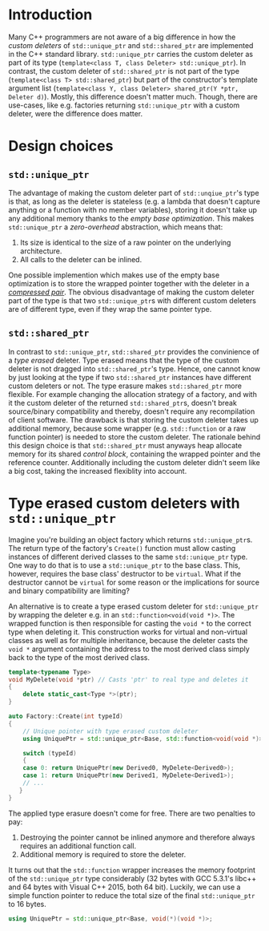 # Introduction
Many C\++ programmers are not aware of a big difference in how the *custom deleters* of `std::unique_ptr` and `std::shared_ptr` are implemented in the C\++ standard library. `std::unique_ptr` carries the custom deleter as part of its type (`template<class T, class Deleter> std::unique_ptr`). In contrast, the custom deleter of `std::shared_ptr` is not part of the type (`template<class T> std::shared_ptr`) but part of the constructor's template argument list (`template<class Y, class Deleter> shared_ptr(Y *ptr, Deleter d)`). Mostly, this difference doesn't matter much. Though, there are use-cases, like e.g. factories returning `std::unique_ptr` with a custom deleter, were the difference does matter.

# Design choices
## `std::unique_ptr`
The advantage of making the custom deleter part of `std::unqiue_ptr`'s type is that, as long as the deleter is stateless (e.g. a lambda that doesn't capture anything or a function with no member variables), storing it doesn't take up any additional memory thanks to the *empty base optimization*. This makes `std::unique_ptr` a *zero-overhead* abstraction, which means that:

1. Its size is identical to the size of a raw pointer on the underlying architecture.
2. All calls to the deleter can be inlined.

One possible implemention which makes use of the empty base optimization is to store the wrapped pointer together with the deleter in a [*compressed pair*](http://www.boost.org/doc/libs/1_61_0/libs/utility/doc/html/compressed_pair.html). The obvious disadvantage of making the custom deleter part of the type is that two `std::unique_ptr`s  with different custom deleters are of different type, even if they wrap the same pointer type.

## `std::shared_ptr`
In contrast to `std::unique_ptr`, `std::shared_ptr` provides the convinience of a *type erased* deleter. Type erased means that the type of the custom deleter is not dragged into `std::shared_ptr`'s type. Hence, one cannot know by just looking at the type if two `std::shared_ptr` instances have different custom deleters or not.
The type erasure makes `std::shared_ptr` more flexible. For example changing the allocation strategy of a factory, and with it the custom deleter of the returned `std::shared_ptr`s, doesn't break source/binary compatibility and thereby, doesn't require any recompilation of client software.
The drawback is that storing the custom deleter takes up additional memory, because some wrapper (e.g. `std::function` or a raw function pointer) is needed to store the custom deleter. The rationale behind this design choice is that `std::shared_ptr` must anyways heap allocate memory for its shared *control block*, containing the wrapped pointer and the reference counter. Additionally including the custom deleter didn't seem like a big cost, taking the increased flexiblity into account.

# Type erased custom deleters with `std::unique_ptr`
Imagine you're building an object factory which returns `std::unique_ptr`s. The return type of the factory's `Create()` function must allow casting instances of different derived classes to the same `std::unique_ptr` type. One way to do that is to use a `std::unique_ptr` to the base class. This, however, requires the base class' destructor to be `virtual`. What if the destructor cannot be `virtual` for some reason or the implications for source and binary compatibility are limiting?

An alternative is to create a type erased custom deleter for `std::unique_ptr` by wrapping the deleter e.g. in an `std::function<void(void *)>`. The wrapped function is then responsible for casting the `void *` to the correct type when deleting it. This construction works for virtual and non-virtual classes as well as for multiple inheritance, because the deleter casts the `void *` argument containing the address to the most derived class simply back to the type of the most derived class.

``` cpp
template<typename Type>
void MyDelete(void *ptr) // Casts 'ptr' to real type and deletes it
{
    delete static_cast<Type *>(ptr);
}

auto Factory::Create(int typeId)
{
    // Unique pointer with type erased custom deleter
    using UniquePtr = std::unique_ptr<Base, std::function<void(void *)>>;

    switch (typeId)
    {
    case 0: return UniquePtr(new Derived0, MyDelete<Derived0>); 
    case 1: return UniquePtr(new Derived1, MyDelete<Derived1>);
    // ...
   }
}
```

The applied type erasure doesn't come for free. There are two penalties to pay:

1. Destroying the pointer cannot be inlined anymore and therefore always requires an additional function call.
2. Additional memory is required to store the deleter.

It turns out that the `std::function` wrapper increases the memory footprint of the `std::unique_ptr` type considerably (32 bytes with GCC 5.3.1's libc\++ and 64 bytes with Visual C\++ 2015,  both 64 bit). Luckily, we can use a simple function pointer to reduce the total size of the final `std::unique_ptr` to 16 bytes.

```cpp
using UniquePtr = std::unique_ptr<Base, void(*)(void *)>;
```